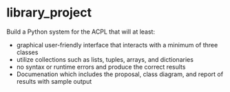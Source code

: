 # library_project
Build a Python system for the ACPL that will at least:
- graphical user-friendly interface that interacts with a minimum of three classes
- utilize collections such as lists, tuples, arrays, and dictionaries
- no syntax or runtime errors and produce the correct results
- Documenation which includes the proposal, class diagram, and report of results with sample output

